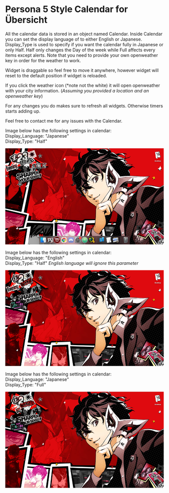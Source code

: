 # Persona 5 Style Calendar for Übersicht

All the calendar data is stored in an object named Calendar.
Inside Calendar you can set the display language of to either English or Japanese.
Display_Type is used to specify if you want the calendar fully in Japanese or only Half.
Half only changes the Day of the week while Full affects every items except alerts.
Note that you need to provide your own openweather key in order for the weather to work.

Widget is draggable so feel free to move it anywhere, however widget will reset to the
default position if widget is reloaded.

If you click the weather icon (*note not the white) it will open openweather with your city
information. (*Assuming you provided a location and an openweather key*)

For any changes you do makes sure to refresh all widgets. Otherwise timers starts adding up.

Feel free to contact me for any issues with the Calendar.

Image below has the following settings in calendar:\
Display_Language: "Japanese"\
Display_Type: "Half"

![Screenshot](https://github.com/darkjuanjo/Persona_5_Calendar/blob/master/Persona_5_Calendar_Screenshot.png)

Image below has the following settings in calendar:\
Display_Language: "English"\
Display_Type: "Half" *English language will ignore this parameter*

![Screenshot](https://github.com/darkjuanjo/Persona_5_Calendar/blob/master/Calendar_Screenshot_English.png)

Image below has the following settings in calendar:\
Display_Language: "Japanese"\
Display_Type: "Full"

![Screenshot](https://github.com/darkjuanjo/Persona_5_Calendar/blob/master/Calendar_Screenshot_Japanese_Full.png)

